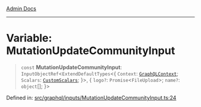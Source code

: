 [Admin Docs](/)

***

# Variable: MutationUpdateCommunityInput

> `const` **MutationUpdateCommunityInput**: `InputObjectRef`\<`ExtendDefaultTypes`\<\{ `Context`: [`GraphQLContext`](../../../context/type-aliases/GraphQLContext.md); `Scalars`: [`CustomScalars`](../../../scalars/type-aliases/CustomScalars.md); \}\>, \{ `logo?`: `Promise`\<`FileUpload`\>; `name?`: `object`[]; \}\>

Defined in: [src/graphql/inputs/MutationUpdateCommunityInput.ts:24](https://github.com/gautam-divyanshu/talawa-api/blob/de42235531e11387f0ad0479547630845dbc8b37/src/graphql/inputs/MutationUpdateCommunityInput.ts#L24)
